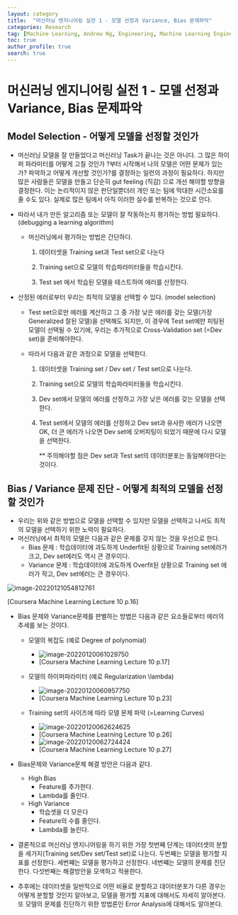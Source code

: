 ```yaml
---
layout: category
title:  "머신러닝 엔지니어링 실전 1 - 모델 선정과 Variance, Bias 문제파악"
categories: Research
tag: [Machine Learning, Andrew Ng, Engineering, Machine Learning Engineering, Engineer, Model Selection, Varince, Bias, Over-fitting, Under-fitting]
toc: true
author_profile: true
search: true
---
```


# 머신러닝 엔지니어링 실전 1 - 모델 선정과 Variance, Bias 문제파악

## Model Selection - 어떻게 모델을 선정할 것인가

- 머신러닝 모델을 잘 만들었다고 머신러닝 Task가 끝나는 것은 아니다. 그 많은 하이퍼 파라미터를 어떻게 고칠 것인가 ?부터 시작해서 나의 모델은 어떤 문제가 있는가? 파악하고 어떻게 개선할 것인가?를 결정하는 일련의 과정이 필요하다. 하지만 많은 사람들은 모델을 만들고 단순히 gut feeling (직감) 으로 개선 해야할 방향을 결정한다.  이는 논리적이지 않은 판단일뿐더러 개인 또는 팀에 막대한 시간소요를 줄 수도 있다. 실제로 많은 팀에서 아직 이러한 실수를 반복하는 것으로 안다.

- 따라서 내가 만든 알고리즘 또는 모델이 잘 작동하는지 평가하는 방법 필요하다. (debugging a learning algorithm)

  - 머신러닝에서 평가하는 방법은 간단하다. 

    1) 데이터셋을 Training set과 Test set으로 나눈다

    2) Training set으로 모델의 학습파라미터들을 학습시킨다. 

    3) Test set 에서 학습된 모델을 테스트하여 에러를 산정한다.

- 산정된 에러로부터 우리는 최적의 모델을 선택할 수 있다. (model selection)

  - Test set으로만 에러를 계산하고 그 중 가장 낮은 에러를 갖는 모델(가장 Generalized 잘된 모델)을 선택해도 되지만, 이 경우에 Test set에만 피팅된 모델이 선택될 수 있기에, 우리는 추가적으로 Cross-Validation set (=Dev set)을 준비해야한다.

  - 따라서 다음과 같은 과정으로 모델을 선택한다.

    1. 데이터셋을 Training set / Dev set / Test set으로 나눈다.

    2. Training set으로 모델의 학습파라미터들을 학습시킨다.

    3. Dev set에서 모델의 에러를 산정하고 가장 낮은 에러를 갖는 모델을 선택한다.

    4. Test set에서 모델의 에러를 산정하고 Dev set과 유사한 에러가 나오면 OK, 더 큰 에러가 나오면 Dev set에 오버피팅이 되었기 때문에 다시 모델을 선택한다. 

       ** 주의해야할 점은 Dev set과 Test set의 데이터분포는 동일해야한다는 것이다.

       

## Bias / Variance 문제 진단 - 어떻게 최적의 모델을 선정할 것인가

- 우리는 위와 같은 방법으로 모델을 선택할 수 있지만 모델을 선택하고 나서도 최적의 모델을 선택하기 위한 노력이 필요하다. 
- 머신러닝에서 최적의 모델은 다음과 같은 문제를 갖지 않는 것을 우선으로 한다.
  - Bias 문제 : 학습데이터에 과도하게 Underfit된 상황으로 Training set에러가 크고, Dev set에러도 역시 큰 경우이다.
  - Variance 문제 : 학습데이터에 과도하게 Overfit된 상황으로 Training set 에러가 작고, Dev set에러는 큰 경우이다.

![image-20220121054812761](../Blog/wjsakfh.github.io/images/%EB%A8%B8%EC%8B%A0%EB%9F%AC%EB%8B%9D%20%EC%97%94%EC%A7%80%EB%8B%88%EC%96%B4%EB%A7%81%20%EC%8B%A4%EC%A0%84%201%20-%20%EB%AA%A8%EB%8D%B8%20%EC%84%A0%EC%A0%95%EA%B3%BC%20Variance,%20Bias%20%EB%AC%B8%EC%A0%9C%ED%8C%8C%EC%95%85/image-20220121054812761.png)

[Coursera Machine Learning Lecture 10 p.16]

- Bias 문제와 Variance문제를 판별하는 방법은 다음과 같은 요소들로부터 에러의 추세를 보는 것이다. 
  - 모델의 복잡도 (예로 Degree of polynomial)
    - ![image-20220120061029750](../Blog/wjsakfh.github.io/images/%EB%A8%B8%EC%8B%A0%EB%9F%AC%EB%8B%9D%20%EC%97%94%EC%A7%80%EB%8B%88%EC%96%B4%EB%A7%81%20%EC%8B%A4%EC%A0%84%201%20-%20%EB%AA%A8%EB%8D%B8%20%EC%84%A0%EC%A0%95%EA%B3%BC%20Variance,%20Bias%20%EB%AC%B8%EC%A0%9C%ED%8C%8C%EC%95%85/image-20220120061029750.png)
    - [Coursera Machine Learning Lecture 10 p.17]

  - 모델의 하이퍼파라미터 (예로 Regularization \lambda)
    - ![image-20220120060957750](../Blog/wjsakfh.github.io/images/%EB%A8%B8%EC%8B%A0%EB%9F%AC%EB%8B%9D%20%EC%97%94%EC%A7%80%EB%8B%88%EC%96%B4%EB%A7%81%20%EC%8B%A4%EC%A0%84%201%20-%20%EB%AA%A8%EB%8D%B8%20%EC%84%A0%EC%A0%95%EA%B3%BC%20Variance,%20Bias%20%EB%AC%B8%EC%A0%9C%ED%8C%8C%EC%95%85/image-20220120060957750.png)
    - [Coursera Machine Learning Lecture 10 p.23]
  - Training set의 사이즈에 따라 모델 문제 파악 (=Learning Curves)
    - ![image-20220120062624625](../Blog/wjsakfh.github.io/images/%EB%A8%B8%EC%8B%A0%EB%9F%AC%EB%8B%9D%20%EC%97%94%EC%A7%80%EB%8B%88%EC%96%B4%EB%A7%81%20%EC%8B%A4%EC%A0%84%201%20-%20%EB%AA%A8%EB%8D%B8%20%EC%84%A0%EC%A0%95%EA%B3%BC%20Variance,%20Bias%20%EB%AC%B8%EC%A0%9C%ED%8C%8C%EC%95%85/image-20220120062624625.png)
    - [Coursera Machine Learning Lecture 10 p.26]
    - ![image-20220120062724424](../Blog/wjsakfh.github.io/images/%EB%A8%B8%EC%8B%A0%EB%9F%AC%EB%8B%9D%20%EC%97%94%EC%A7%80%EB%8B%88%EC%96%B4%EB%A7%81%20%EC%8B%A4%EC%A0%84%201%20-%20%EB%AA%A8%EB%8D%B8%20%EC%84%A0%EC%A0%95%EA%B3%BC%20Variance,%20Bias%20%EB%AC%B8%EC%A0%9C%ED%8C%8C%EC%95%85/image-20220120062724424.png)
    - [Coursera Machine Learning Lecture 10 p.27]



- Bias문제와 Variance문제 해결 방안은 다음과 같다.
  - High Bias
    - Feature를 추가한다.
    - Lambda를 줄인다.
  - High Variance
    - 학습셋을 더 모은다
    - Feature의 수를 줄인다.
    - Lambda를 늘린다.

- 결론적으로 머신러닝 엔지니어링을 하기 위한 가장 첫번째 단계는 데이터셋의 분할을 세가지(Training set/Dev set/Test set)로 나눈다. 두번째는 모델을 평가할 지표를 선정한다. 세번쨰는 모델을 평가하고 선정한다. 네번쨰는 모델의 문제를 진단한다. 다섯번째는 해결방안을 모색하고 적용한다.
- 추후에는 데이터셋을 일반적으로 어떤 비율로 분할하고 데이터분포가 다른 경우는 어떻게 분할할 것인지 알아보고, 모델을 평가할 지표에 대해서도 자세히 알아본다. 또 모델의 문제를 진단하기 위한 방법론인 Error Analysis에 대해서도 알아본다.